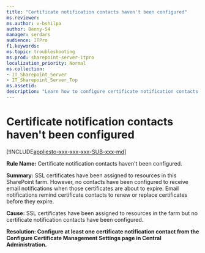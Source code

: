 ```yaml
---
title: "Certificate notification contacts haven't been configured"
ms.reviewer: 
ms.author: v-bshilpa
author: Benny-54
manager: serdars
audience: ITPro
f1.keywords:
ms.topic: troubleshooting
ms.prod: sharepoint-server-itpro
localization_priority: Normal
ms.collection:
- IT_Sharepoint_Server
- IT_Sharepoint_Server_Top
ms.assetid:
description: "Learn how to configure certificate notification contacts."
---
```


# Certificate notification contacts haven't been configured

[!INCLUDE[appliesto-xxx-xxx-xxx-SUB-xxx-md](../includes/appliesto-xxx-xxx-xxx-SUB-xxx-md.md)] 

 **Rule Name:** Certificate notification contacts haven't been configured.
  
 **Summary:** SSL certificates have been assigned to resources in this SharePoint farm. However, no contacts have been configured to receive email notifications when those certificates are about to expire. Email notifications remind certificate contacts to renew or replace certificates before they expire.
  
 **Cause:** SSL certificates have been assigned to resources in the farm but no certificate notification contacts have been configured.
  
 **Resolution: Configure at least one certificate notification contact from the Configure Certificate Management Settings page in Central Administration.**
